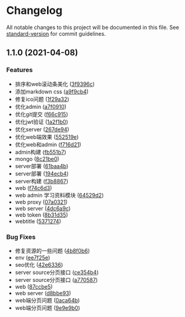 # Changelog

All notable changes to this project will be documented in this file. See [standard-version](https://github.com/conventional-changelog/standard-version) for commit guidelines.

## 1.1.0 (2021-04-08)


### Features

* 排序和web滚动条美化 ([3f9396c](https://git.zhlh6.cn///commit/3f9396c2126464b87516fe3b5b55a038f1e3ebab))
* 添加markdown css ([a9f9cb4](https://git.zhlh6.cn///commit/a9f9cb4c4f8e03c264fbbf17d799815f310060a5))
* 修复ico问题 ([1f29a32](https://git.zhlh6.cn///commit/1f29a32b80e5e01c15b904d6581958b43a875ac7))
* 优化admin ([a7f0910](https://git.zhlh6.cn///commit/a7f091028fdde57e292fc5d442d6b8e0635621d3))
* 优化git提交 ([f66c915](https://git.zhlh6.cn///commit/f66c915f0f56b26cd90fb99c07e1be2cf0df2458))
* 优化jwt验证 ([1a2f1b0](https://git.zhlh6.cn///commit/1a2f1b0fba207bf2f0b8d2f4540b9f006bde1fd4))
* 优化server ([267de94](https://git.zhlh6.cn///commit/267de94591e3d2d25251e3b944cae81c4cf38485))
* 优化web端效果 ([552519e](https://git.zhlh6.cn///commit/552519e5c8d9499f4e1896e405c2e6b23032437e))
* 优化web和admin ([f716d21](https://git.zhlh6.cn///commit/f716d2194aa1d10550d5e89080f77f72949b6728))
* admin构建 ([fb551b7](https://git.zhlh6.cn///commit/fb551b7fb7b378ff184e6fac69070b60c4888326))
* mongo ([8c21be0](https://git.zhlh6.cn///commit/8c21be06a3160f70f69a26b0ba3946ad37ad5f71))
* server部署 ([61baa4b](https://git.zhlh6.cn///commit/61baa4bb85bb68baf17c7d4156e495ce0c26b30a))
* server部署 ([194ecb4](https://git.zhlh6.cn///commit/194ecb4ed91cf1cac31f2f3720cd7fab6f480f5e))
* server构建 ([f3b8867](https://git.zhlh6.cn///commit/f3b88675ae2d0a95939f01a02b4a446b83bd874b))
* web ([f74c6d3](https://git.zhlh6.cn///commit/f74c6d33552945a5629c65dab2175275fa41d298))
* web admin 学习资料模块 ([64529d2](https://git.zhlh6.cn///commit/64529d2e8a3b3c0a971250a7fb30c1d7cf718e7a))
* web proxy ([07a0321](https://git.zhlh6.cn///commit/07a03210480c9b5456863f7a5300e1451950ab6e))
* web server ([4dc6a9c](https://git.zhlh6.cn///commit/4dc6a9c8292b2d944b4a34894640411a0db24379))
* web token ([8b31d35](https://git.zhlh6.cn///commit/8b31d35c4c19478e742ed7a2d8586b54626adfa1))
* webtitle ([5371274](https://git.zhlh6.cn///commit/53712740c5e0bb366a885ca53e50ab4c60bf7f99))


### Bug Fixes

* 修复资源的一些问题 ([4b8f0b6](https://git.zhlh6.cn///commit/4b8f0b6656b8706737a2ba7035941bf10c843f7e))
* env ([ee7f25e](https://git.zhlh6.cn///commit/ee7f25e02f5a75eb56184c6cd213ef2330c0c610))
* seo优化 ([42e6336](https://git.zhlh6.cn///commit/42e63363c7367dff186ecfb20bc63675a4236ae2))
* server source分页接口 ([ce354b4](https://git.zhlh6.cn///commit/ce354b4a95cb55b4209dcff7f2a740da96020b0e))
* server source分页接口 ([a770587](https://git.zhlh6.cn///commit/a77058766e3c25b19199019b6009b33379abce55))
* web ([87ccbe5](https://git.zhlh6.cn///commit/87ccbe56d3f4ab364515a17e8de24725b64c65a2))
* web server ([d8bbe93](https://git.zhlh6.cn///commit/d8bbe93e28fb61fc5d4a53a1d446dbf876ca34a9))
* web端分页问题 ([0aca64b](https://git.zhlh6.cn///commit/0aca64b1a8f0706fffb7bfb30e5ff51324cefe14))
* web端分页问题 ([9e9e9b0](https://git.zhlh6.cn///commit/9e9e9b0e1e61cca44f2953195e159178079bbb17))
